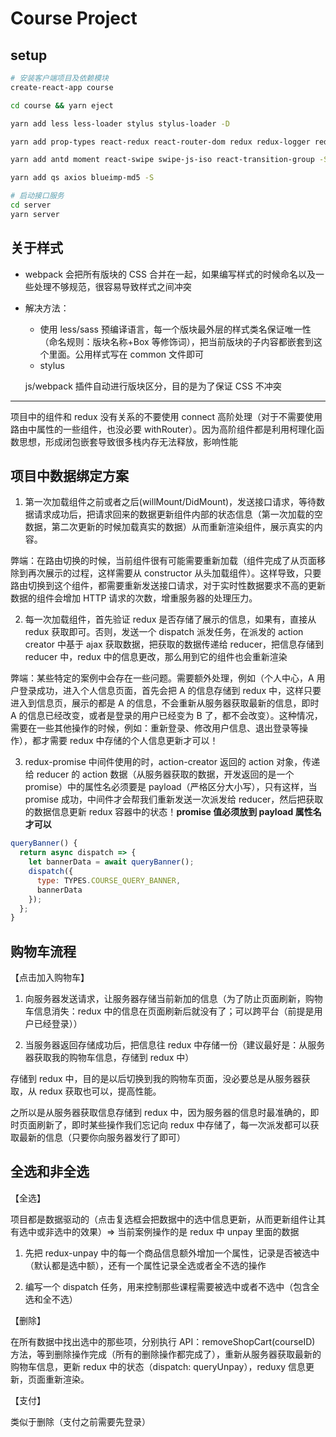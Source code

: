 # Course Project

## setup

```sh
# 安装客户端项目及依赖模块
create-react-app course

cd course && yarn eject

yarn add less less-loader stylus stylus-loader -D

yarn add prop-types react-redux react-router-dom redux redux-logger redux-promise redux-thunk -S

yarn add antd moment react-swipe swipe-js-iso react-transition-group -S

yarn add qs axios blueimp-md5 -S

# 启动接口服务
cd server
yarn server
```

## 关于样式

- webpack 会把所有版块的 CSS 合并在一起，如果编写样式的时候命名以及一些处理不够规范，很容易导致样式之间冲突

- 解决方法：

  - 使用 less/sass 预编译语言，每一个版块最外层的样式类名保证唯一性（命名规则：版块名称+Box 等修饰词），把当前版块的子内容都嵌套到这个里面。公用样式写在 common 文件即可
  - stylus

  js/webpack 插件自动进行版块区分，目的是为了保证 CSS 不冲突

---

项目中的组件和 redux 没有关系的不要使用 connect 高阶处理（对于不需要使用路由中属性的一些组件，也没必要 withRouter）。因为高阶组件都是利用柯理化函数思想，形成闭包嵌套导致很多栈内存无法释放，影响性能

## 项目中数据绑定方案

1. 第一次加载组件之前或者之后(willMount/DidMount)，发送接口请求，等待数据请求成功后，把请求回来的数据更新组件内部的状态信息（第一次加载的空数据，第二次更新的时候加载真实的数据）从而重新渲染组件，展示真实的内容。

弊端：在路由切换的时候，当前组件很有可能需要重新加载（组件完成了从页面移除到再次展示的过程，这样需要从 constructor 从头加载组件）。这样导致，只要路由切换到这个组件，都需要重新发送接口请求，对于实时性数据要求不高的更新数据的组件会增加 HTTP 请求的次数，增重服务器的处理压力。

2. 每一次加载组件，首先验证 redux 是否存储了展示的信息，如果有，直接从 redux 获取即可。否则，发送一个 dispatch 派发任务，在派发的 action creator 中基于 ajax 获取数据，把获取的数据传递给 reducer，把信息存储到 reducer 中，redux 中的信息更改，那么用到它的组件也会重新渲染

弊端：某些特定的案例中会存在一些问题。需要额外处理，例如（个人中心，A 用户登录成功，进入个人信息页面，首先会把 A 的信息存储到 redux 中，这样只要进入到信息页，展示的都是 A 的信息，不会重新从服务器获取最新的信息，即时 A 的信息已经改变，或者是登录的用户已经变为 B 了，都不会改变）。这种情况，需要在一些其他操作的时候，例如：重新登录、修改用户信息、退出登录等操作），都才需要 redux 中存储的个人信息更新才可以！

3. redux-promise 中间件使用的时，action-creator 返回的 action 对象，传递给 reducer 的 action 数据（从服务器获取的数据，开发返回的是一个 promise）中的属性名必须要是 payload（严格区分大小写），只有这样，当 promise 成功，中间件才会帮我们重新发送一次派发给 reducer，然后把获取的数据信息更新 redux 容器中的状态！**promise 值必须放到 payload 属性名才可以**

```js
queryBanner() {
  return async dispatch => {
    let bannerData = await queryBanner();
    dispatch({
      type: TYPES.COURSE_QUERY_BANNER,
      bannerData
    });
  };
}
```

## 购物车流程

【点击加入购物车】

1. 向服务器发送请求，让服务器存储当前新加的信息（为了防止页面刷新，购物车信息消失：redux 中的信息在页面刷新后就没有了；可以跨平台（前提是用户已经登录））

2. 当服务器返回存储成功后，把信息往 redux 中存储一份（建议最好是：从服务器获取我的购物车信息，存储到 redux 中）

存储到 redux 中，目的是以后切换到我的购物车页面，没必要总是从服务器获取，从 redux 获取也可以，提高性能。

之所以是从服务器获取信息存储到 redux 中，因为服务器的信息时最准确的，即时页面刷新了，即时某些操作我们忘记向 redux 中存储了，每一次派发都可以获取最新的信息（只要你向服务器发行了即可）

## 全选和非全选

【全选】

项目都是数据驱动的（点击复选框会把数据中的选中信息更新，从而更新组件让其有选中或非选中的效果）=> 当前案例操作的是 redux 中 unpay 里面的数据

1. 先把 redux-unpay 中的每一个商品信息额外增加一个属性，记录是否被选中（默认都是选中额），还有一个属性记录全选或者全不选的操作

2. 编写一个 dispatch 任务，用来控制那些课程需要被选中或者不选中（包含全选和全不选）

【删除】

在所有数据中找出选中的那些项，分别执行 API：removeShopCart(courseID) 方法，等到删除操作完成（所有的删除操作都完成了），重新从服务器获取最新的购物车信息，更新 redux 中的状态（dispatch: queryUnpay），reduxy 信息更新，页面重新渲染。

【支付】

类似于删除（支付之前需要先登录）
